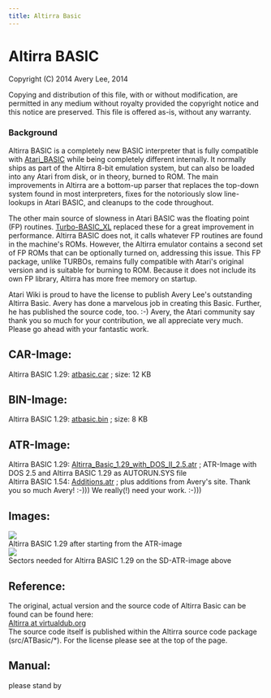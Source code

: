 ```yaml
---
title: Altirra Basic
---
```

# Altirra BASIC  
Copyright (C) 2014 Avery Lee, 2014  
  
Copying and distribution of this file, with or without modification, are permitted in any medium without royalty provided the copyright notice and this notice are preserved. This file is offered as-is, without any warranty.  
  
### Background  
Altirra BASIC is a completely new BASIC interpreter that is fully compatible with [Atari_BASIC](../Atari_BASIC/index.md) while being completely different internally. It normally ships as part of the Altirra 8-bit emulation system, but can also be loaded into any Atari from disk, or in theory, burned to ROM. The main improvements in Altirra are a bottom-up parser that replaces the top-down system found in most interpreters, fixes for the notoriously slow line-lookups in Atari BASIC, and cleanups to the code throughout.  
  
The other main source of slowness in Atari BASIC was the floating point (FP) routines. [Turbo-BASIC_XL](../Turbo-BASIC_XL/index.md) replaced these for a great improvement in performance. Altirra BASIC does not, it calls whatever FP routines are found in the machine's ROMs. However, the Altirra emulator contains a second set of FP ROMs that can be optionally turned on, addressing this issue. This FP package, unlike TURBOs, remains fully compatible with Atari's original version and is suitable for burning to ROM. Because it does not include its own FP library, Altirra has more free memory on startup.  
  
Atari Wiki is proud to have the license to publish Avery Lee's outstanding Altirra Basic. Avery has done a marvelous job in creating this Basic. Further, he has published the source code, too. :-) Avery, the Atari community say thank you so much for your contribution, we all appreciate very much. Please go ahead with your fantastic work.  
## CAR-Image:  
Altirra BASIC 1.29: [atbasic.car](attachments/atbasic.car) ; size: 12 KB  
## BIN-Image:  
Altirra BASIC 1.29: [atbasic.bin](attachments/atbasic.bin) ; size: 8 KB  
## ATR-Image:  
Altirra BASIC 1.29: [Altirra_Basic_1.29_with_DOS_II_2.5.atr](attachments/Altirra_Basic_1.29_with_DOS_II_2.5.atr) ; ATR-Image with DOS 2.5 and Altirra BASIC 1.29 as AUTORUN.SYS file  
Altirra BASIC 1.54: [Additions.atr](attachments/Additions.atr) ; plus additions from Avery's site. Thank you so much Avery! :-))) We really(!) need your work. :-)))  
## Images:  
![](attachments/Altirra1.jpg)  
Altirra BASIC 1.29 after starting from the ATR-image  
![](attachments/Altirra2.jpg)  
Sectors needed for Altirra BASIC 1.29 on the SD-ATR-image above  
## Reference:  
The original, actual version and the source code of Altirra Basic can be found can be found here:  
[Altirra at virtualdub.org](http://www.virtualdub.org/altirra.html)  
The source code itself is published within the Altirra source code package (src/ATBasic/*). For the license please see at the top of the page.  
## Manual:  
please stand by  
  
